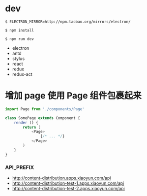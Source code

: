 # dev

`$ ELECTRON_MIRROR=http://npm.taobao.org/mirrors/electron/`

`$ npm install`

`$ npm run dev`

- electron
- antd
- stylus
- react
- redux
- redux-act


# 增加 page 使用 Page 组件包裹起来
```javascript
import Page from './components/Page'

class SomePage extends Component {
    render () {
        return (
            <Page>
                {/* ... */}
            </Page>
        )
    }
}

```


### API_PREFIX
- http://content-distribution.apps.xiaoyun.com/api
- http://content-distribution-test-1.apps.xiaoyun.com/api
- http://content-distribution-test-2.apps.xiaoyun.com/api
